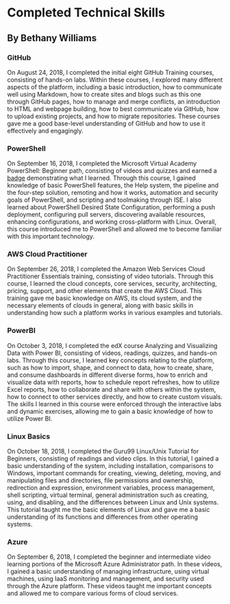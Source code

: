 # Completed Technical Skills
## By Bethany Williams

### GitHub
On August 24, 2018, I completed the initial eight GitHub Training courses, consisting of hands-on labs. Within these courses, I explored many different aspects of the platform, including a basic introduction, how to communicate well using Markdown, how to create sites and blogs such as this one through GitHub pages, how to manage and merge conflicts, an introduction to HTML and webpage building, how to best communicate via GitHub, how to upload existing projects, and how to migrate repositories. These courses gave me a good base-level understanding of GitHub and how to use it effectively and engagingly. 

### PowerShell
On September 16, 2018, I completed the Microsoft Virtual Academy PowerShell: Beginner path, consisting of videos and quizzes and earned a [badge](https://mva.microsoft.com/RewardEvidence.aspx/?key=haaNjgCPWTj_pmyGijh6Zw2) demonstrating what I learned. Through this course, I gained knowledge of basic PowerShell features, the Help system, the pipeline and the four-step solution, remoting and how it works, automation and security goals of PowerShell, and scripting and toolmaking through ISE. I also learned about PowerShell Desired State Configuration, performing a push deployment, configuring pull servers, discovering available resources, enhancing configurations, and working cross-platform with Linux. Overall, this course introduced me to PowerShell and allowed me to become familiar with this important technology. 

### AWS Cloud Practitioner
On September 26, 2018, I completed the Amazon Web Services Cloud Practitioner Essentials training, consisting of video tutorials. Through this course, I learned the cloud concepts, core services, security, architecting, pricing, support, and other elements that create the AWS Cloud. This training gave me basic knowledge on AWS, its cloud system, and the necessary elements of clouds in general, along with basic skills in understanding how such a platform works in various examples and tutorials. 

### PowerBI
On October 3, 2018, I completed the edX course Analyzing and Visualizing Data with Power BI, consisting of videos, readings, quizzes, and hands-on labs. Through this course, I learned key concepts relating to the platform, such as how to import, shape, and connect to data, how to create, share, and consume dashboards in different diverse forms, how to enrich and visualize data with reports, how to schedule report refreshes, how to utilize Excel reports, how to collaborate and share with others within the system, how to connect to other services directly, and how to create custom visuals. The skills I learned in this course were enforced through the interactive labs and dynamic exercises, allowing me to gain a basic knowledge of how to utilize Power BI. 

### Linux Basics
On October 18, 2018, I completed the Guru99 Linux/Unix Tutorial for Beginners, consisting of readings and video clips. In this tutorial, I gained a basic understanding of the system, including installation, comparisons to Windows, important commands for creating, viewing, deleting, moving, and manipulating files and directories, file permissions and ownership, redirection and expression, environment variables, process management, shell scripting, virtual terminal, general administration such as creating, using, and disabling, and the differences between Linux and Unix systems. This tutorial taught me the basic elements of Linux and gave me a basic understanding of its functions and differences from other operating systems. 

### Azure
On September 6, 2018, I completed the beginner and intermediate video learning portions of the Microsoft Azure Administrator path. In these videos, I gained a basic understanding of managing infrastructure, using virtual machines, using IaaS monitoring and management, and security used through the Azure platform. These videos taught me important concepts and allowed me to compare various forms of cloud services. 

